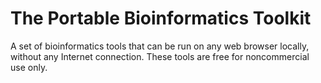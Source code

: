 # The Portable Bioinformatics Toolkit

A set of bioinformatics tools that can be run on any web browser locally, without any Internet connection.  These tools are free for noncommercial use only.
